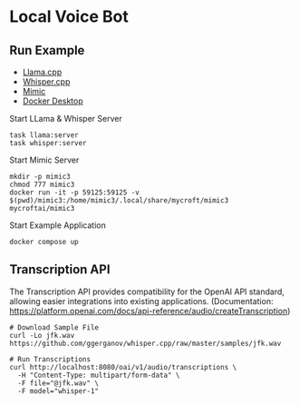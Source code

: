 # Local Voice Bot

## Run Example

- [Llama.cpp](https://github.com/ggerganov/llama.cpp)
- [Whisper.cpp](https://github.com/ggerganov/whisper.cpp)
- [Mimic](https://github.com/MycroftAI/mimic3)
- [Docker Desktop](https://www.docker.com/products/docker-desktop/)


Start LLama & Whisper Server

```shell
task llama:server
task whisper:server
```

Start Mimic Server

```
mkdir -p mimic3
chmod 777 mimic3
docker run -it -p 59125:59125 -v $(pwd)/mimic3:/home/mimic3/.local/share/mycroft/mimic3 mycroftai/mimic3
```

Start Example Application

```shell
docker compose up
```

## Transcription API

The Transcription API provides compatibility for the OpenAI API standard, allowing easier integrations into existing applications. (Documentation: https://platform.openai.com/docs/api-reference/audio/createTranscription)

```shell
# Download Sample File
curl -Lo jfk.wav https://github.com/ggerganov/whisper.cpp/raw/master/samples/jfk.wav

# Run Transcriptions
curl http://localhost:8080/oai/v1/audio/transcriptions \
  -H "Content-Type: multipart/form-data" \
  -F file="@jfk.wav" \
  -F model="whisper-1"
```